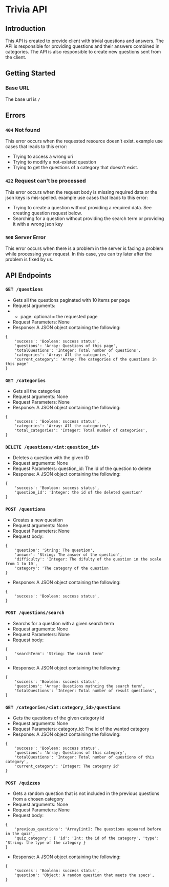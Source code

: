 # Trivia API

## Introduction
This API is created to provide client with trivial questions and answers. The API is responsible for providing questions and their answers combined in categories. The API is also responsible to create new questions sent from the client.

## Getting Started

### Base URL
The base url is `/`

## Errors

### `404` Not found
This error occurs when the requested resource doesn't exist. example use cases that leads to this error:
* Trying to access a wrong uri
* Trying to modify a not-existed question
* Trying to get the questions of a category that doesn't exist.

### `422` Request can't be processed
This error occurs when the request body is missing required data or the json keys is mis-spelled. example use cases that leads to this error:
* Trying to create a question without providing a required data. See creating question request below.
* Searching for a question without providing the search term or providing it with a wrong json key

### `500` Server Error
This error occurs when there is a problem in the server is facing a problem while processing your request. In this case, you can try later after the problem is fixed by us.


## API Endpoints
### `GET /questions`
* Gets all the questions paginated with 10 items per page
* Request arguments:
* * page: optional = the requested page
* Request Parameters: None
* Response: A JSON object containing the following:
```
{
    'success': 'Boolean: success status',
    'questions': 'Array: Questions of this page',
    'totalQuestions': 'Integer: Total number of questions',
    'categories': 'Array: All the categories',
    'current_category': 'Array: The categories of the questions in this page'
}
```
### `GET /categories`
* Gets all the categories
* Request arguments: None
* Request Parameters: None
* Response: A JSON object containing the following:
```
{
    'success': 'Boolean: success status',
    'categories': 'Array: All the categories',
    'total_categories': 'Integer: Total number of categories',
}
```
### `DELETE /questions/<int:question_id>`
* Deletes a question with the given ID
* Request arguments: None
* Request Parameters: question_id: The id of the question to delete
* Response: A JSON object containing the following:
```
{
    'success': 'Boolean: success status',
    'question_id': 'Integer: the id of the deleted question'
}
```
### `POST /questions`
* Creates a new question
* Request arguments: None
* Request Parameters: None
* Request body:
```
{
    'question': 'String: The question',
    'answer': 'String: The answer of the question',
    'difficulty': 'Integer: The difulty of the question in the scale from 1 to 10',
    'category': 'The category of the question
}
```
* Response: A JSON object containing the following:
```
{
    'success': 'Boolean: success status',
}
```
### `POST /questions/search`
* Searchs for a question with a given search term
* Request arguments: None
* Request Parameters: None
* Request body:
```
{
    'searchTerm': 'String: The search term'
}
```
* Response: A JSON object containing the following:
```
{
    'success': 'Boolean: success status',
    'questions': 'Array: Questions mathcing the search term',
    'totalQuestions': 'Integer: Total number of result questions',
}
```
### `GET /categories/<int:category_id>/questions`
* Gets the questions of the given category id
* Request arguments: None
* Request Parameters: category_id: The id of the wanted category
* Response: A JSON object containing the following:
```
{
    'success': 'Boolean: success status',
    'questions': 'Array: Questions of this category',
    'totalQuestions': 'Integer: Total number of questions of this category',
    'current_category': 'Integer: The category id'
}
```
### `POST /quizzes`
* Gets a random question that is not included in the previous questions from a chosen category
* Request arguments: None
* Request Parameters: None
* Request body:
```
{
    'previous_questions': 'Array[int]: The questions appeared before in the quiz',
    'quiz_category': { 'id': 'Int: the id of the category', 'type': 'String: the type of the category }
}
```
* Response: A JSON object containing the following:
```
{
    'success': 'Boolean: success status',
    'question': 'Object: A random question that meets the specs',
}
```
